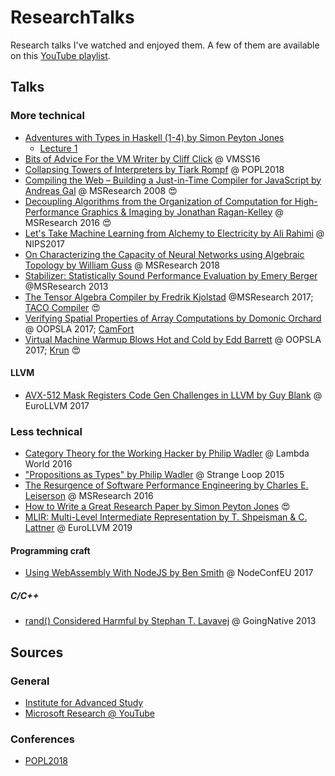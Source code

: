 # ResearchTalks

Research talks I've watched and enjoyed them. A few of them are available on this [YouTube playlist](https://www.youtube.com/playlist?list=PL9qnQiNEYZfFJsEc10JgjSMNtoMINT9Eb).

## Talks

### More technical

* [Adventures with Types in Haskell (1-4) by Simon Peyton Jones](https://www.youtube.com/watch?v=6COvD8oynmI)
  * [Lecture 1](https://www.youtube.com/watch?v=6COvD8oynmI)
* [Bits of Advice For the VM Writer by Cliff Click](https://www.youtube.com/watch?v=Hqw57GJSrac&list=PL9qnQiNEYZfFJsEc10JgjSMNtoMINT9Eb&index=12&t=0s) @ VMSS16
* [Collapsing Towers of Interpreters by Tiark Rompf](https://www.youtube.com/watch?v=91m8X8hSEXg) @ POPL2018
* [Compiling the Web – Building a Just-in-Time Compiler for JavaScript by Andreas Gal](https://www.microsoft.com/en-us/research/video/compiling-the-web-building-a-just-in-time-compiler-for-javascript/) @ MSResearch 2008 :heart_eyes:
* [Decoupling Algorithms from the Organization of Computation for High-Performance Graphics & Imaging by Jonathan Ragan-Kelley](https://www.youtube.com/watch?v=dnFccCGvT90) @ MSResearch 2016 :heart_eyes:
* [Let's Take Machine Learning from Alchemy to Electricity by Ali Rahimi](https://www.youtube.com/watch?v=ORHFOnaEzPc) @ NIPS2017
* [On Characterizing the Capacity of Neural Networks using Algebraic Topology by William Guss](https://www.youtube.com/watch?v=QDQ9J5E7Uqk) @ MSResearch 2018
* [Stabilizer: Statistically Sound Performance Evaluation by Emery Berger](https://www.microsoft.com/en-us/research/video/stabilizer-statistically-sound-performance-evaluation/) @MSResearch 2013
* [The Tensor Algebra Compiler by Fredrik Kjolstad](https://www.microsoft.com/en-us/research/video/the-tensor-algebra-compiler/) @MSResearch 2017; [TACO Compiler](http://tensor-compiler.org/) :heart_eyes:
* [Verifying Spatial Properties of Array Computations by Domonic Orchard](https://www.youtube.com/watch?v=Wi2_1EoBjQE) @ OOPSLA 2017; [CamFort](https://camfort.github.io)
* [Virtual Machine Warmup Blows Hot and Cold by Edd Barrett](https://www.youtube.com/watch?v=LgCHAU8ZB00) @ OOPSLA 2017; [Krun](https://github.com/softdevteam/krun) :heart_eyes:

#### LLVM

* [AVX-512 Mask Registers Code Gen Challenges in LLVM by Guy Blank](https://www.youtube.com/watch?v=NmarI5ErisE) @ EuroLLVM 2017

### Less technical

* [Category Theory for the Working Hacker by Philip Wadler](https://www.youtube.com/watch?v=V10hzjgoklA) @ Lambda World 2016
* ["Propositions as Types" by Philip Wadler](https://www.youtube.com/watch?v=IOiZatlZtGU) @ Strange Loop 2015
* [The Resurgence of Software Performance Engineering by Charles E. Leiserson](https://www.microsoft.com/en-us/research/video/the-resurgence-of-software-performance-engineering/) @ MSResearch 2016
* [How to Write a Great Research Paper by Simon Peyton Jones](https://www.youtube.com/watch?v=VK51E3gHENc) :heart_eyes:
* [MLIR: Multi-Level Intermediate Representation by T. Shpeisman & C. Lattner](https://www.youtube.com/watch?v=qzljG6DKgic) @ EuroLLVM 2019

#### Programming craft

* [Using WebAssembly With NodeJS by Ben Smith](https://www.youtube.com/watch?v=hYrg3GNn1As) @ NodeConfEU 2017

##### C/C++

* [rand() Considered Harmful by Stephan T. Lavavej](https://channel9.msdn.com/Events/GoingNative/2013/rand-Considered-Harmful) @ GoingNative 2013

## Sources

### General

* [Institute for Advanced Study](https://video.ias.edu/)
* [Microsoft Research @ YouTube](https://www.youtube.com/user/MicrosoftResearch/videos)

### Conferences

* [POPL2018](https://www.youtube.com/channel/UCTp2XBEhj5rBzc2IfysZwYA/videos)
